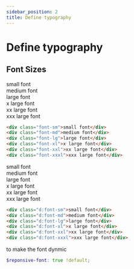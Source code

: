 ```yaml
---
sidebar_position: 2
title: Define typography
---
```


# Define typography


## **Font Sizes**

  <div class="container ">
    <div class="font-sm">small font</div>
    <div class="font-md">medium font</div>
    <div class="font-lg">large font</div>
    <div class="font-xl">x large font</div>
    <div class="font-xxl">xx large font</div>
    <div class="font-xxxl">xxx large font</div>
  </div>


```html
<div class="font-sm">small font</div>
<div class="font-md">medium font</div>
<div class="font-lg">large font</div>
<div class="font-xl">x large font</div>
<div class="font-xxl">xx large font</div>
<div class="font-xxxl">xxx large font</div>
```

  <div class="container ">
    <div class="d:font-sm">small font</div>
    <div class="d:font-md">medium font</div>
    <div class="d:font-lg">large font</div>
    <div class="d:font-xl">x large font</div>
    <div class="d:font-xxl">xx large font</div>
    <div class="d:font-xxxl">xxx large font</div>
  </div>


```html
<div class="d:font-sm">small font</div>
<div class="d:font-md">medium font</div>
<div class="d:font-lg">large font</div>
<div class="d:font-xl">x large font</div>
<div class="d:font-xxl">xx large font</div>
<div class="d:font-xxxl">xxx large font</div>
```

to make the font dynmic
```scss title="_fruit.config.scss"
$reponsive-font: true !default;
```
